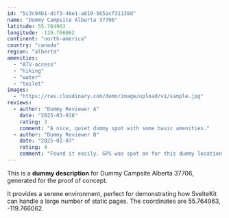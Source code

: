 ```yaml
---
id: "5c3c94b1-dcf3-46e1-a810-565acf31138d"
name: "Dummy Campsite Alberta 37706"
latitude: 55.764963
longitude: -119.766062
continent: "north-america"
country: "canada"
region: "alberta"
amenities:
  - "ATV-access"
  - "hiking"
  - "water"
  - "toilet"
images:
  - "https://res.cloudinary.com/demo/image/upload/v1/sample.jpg"
reviews:
  - author: "Dummy Reviewer A"
    date: "2025-03-018"
    rating: 3
    comment: "A nice, quiet dummy spot with some basic amenities."
  - author: "Dummy Reviewer B"
    date: "2025-01-07"
    rating: 4
    comment: "Found it easily. GPS was spot on for this dummy location."
---
```


This is a **dummy description** for Dummy Campsite Alberta 37706, generated for the proof of concept.

It provides a serene environment, perfect for demonstrating how SvelteKit can handle a large number of static pages. The coordinates are 55.764963, -119.766062.
